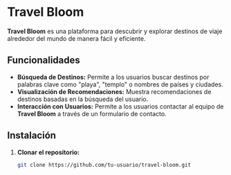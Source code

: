 # Travel Bloom

**Travel Bloom** es una plataforma para descubrir y explorar destinos de viaje alrededor del mundo de manera fácil y eficiente.

## Funcionalidades

- **Búsqueda de Destinos:** Permite a los usuarios buscar destinos por palabras clave como "playa", "templo" o nombres de países y ciudades.
- **Visualización de Recomendaciones:** Muestra recomendaciones de destinos basadas en la búsqueda del usuario.
- **Interacción con Usuarios:** Permite a los usuarios contactar al equipo de **Travel Bloom** a través de un formulario de contacto.

## Instalación

1. **Clonar el repositorio:**
   ```bash
   git clone https://github.com/tu-usuario/travel-bloom.git
